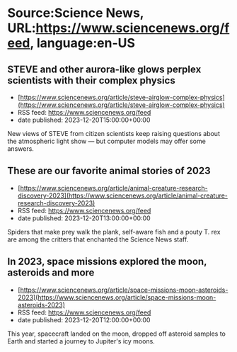 # Source:Science News, URL:https://www.sciencenews.org/feed, language:en-US

## STEVE and other aurora-like glows perplex scientists with their complex physics
 - [https://www.sciencenews.org/article/steve-airglow-complex-physics](https://www.sciencenews.org/article/steve-airglow-complex-physics)
 - RSS feed: https://www.sciencenews.org/feed
 - date published: 2023-12-20T15:00:00+00:00

New views of STEVE from citizen scientists keep raising questions about the atmospheric light show — but computer models may offer some answers.

## These are our favorite animal stories of 2023
 - [https://www.sciencenews.org/article/animal-creature-research-discovery-2023](https://www.sciencenews.org/article/animal-creature-research-discovery-2023)
 - RSS feed: https://www.sciencenews.org/feed
 - date published: 2023-12-20T13:00:00+00:00

Spiders that make prey walk the plank, self-aware fish and a pouty T. rex are among the critters that enchanted the Science News staff.

## In 2023, space missions explored the moon, asteroids and more
 - [https://www.sciencenews.org/article/space-missions-moon-asteroids-2023](https://www.sciencenews.org/article/space-missions-moon-asteroids-2023)
 - RSS feed: https://www.sciencenews.org/feed
 - date published: 2023-12-20T12:00:00+00:00

This year, spacecraft landed on the moon, dropped off asteroid samples to Earth and started a journey to Jupiter's icy moons.


